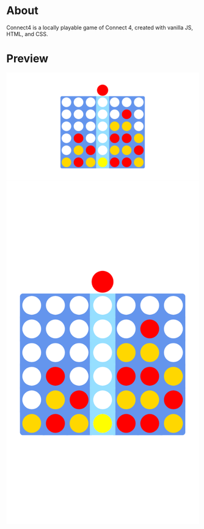 # About

Connect4 is a locally playable game of Connect 4, created with vanilla JS, HTML, and CSS.

# Preview

![Desktop Preview](./preview/desktop_preview.png)
![Mobile Preview](./preview/mobile_preview.png)
